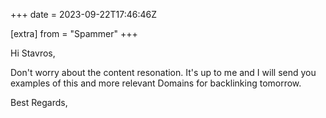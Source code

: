 +++
date = 2023-09-22T17:46:46Z

[extra]
from = "Spammer"
+++

Hi Stavros,

Don't worry about the content resonation. It's up to me and I will send you
examples of this and more relevant Domains for backlinking tomorrow.

Best Regards,
